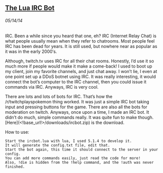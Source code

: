 ## [The Lua IRC Bot](https://gears.prose.sh/luaircbot/) 
###### 05/14/14 



IRC. Been a while since you heard that one, eh? IRC (Internet Relay Chat) is what people usually mean when they refer to chatrooms. Most people feel IRC has been dead for years. It is still used, but nowhere near as popular as it was in the early 2000′s. 

Although, twitch.tv uses IRC for all their chat rooms. Honestly, I’d use it so much more if people would make it make a come-back! I used to boot up my client, join my favorite channels, and just chat away. I won’t lie, I even at one point set up a DDoS botnet using IRC. It was really interesting, it would connect the bot’s computer to the IRC channel, then you could issue it commands via IRC. Anyways, IRC is very cool. 

There are lots and lots of bots for IRC. That’s how the /r/twitchplayspokemon thing worked. It was just a simple IRC bot taking input and pressing buttons for the game. There are also all the bots for moderation on twitch. Anyways, once upon a time, I made an IRC bot. It didn’t do much, simple commands really. It was quite fun to make though. [Here](<!base_url!>/downloads/ircbot.zip) is the download.

How to use:
```
Start the ircbot.lua with lua, I used 5.1.4 to develop it.
It will generate the config.txt file, edit that.
Start the bot again, this time it should connect to the server in your config.
You can add more commands easily, just read the code for more!
Also, !die is hidden from the !help command, and the !auth was never finished.
```
